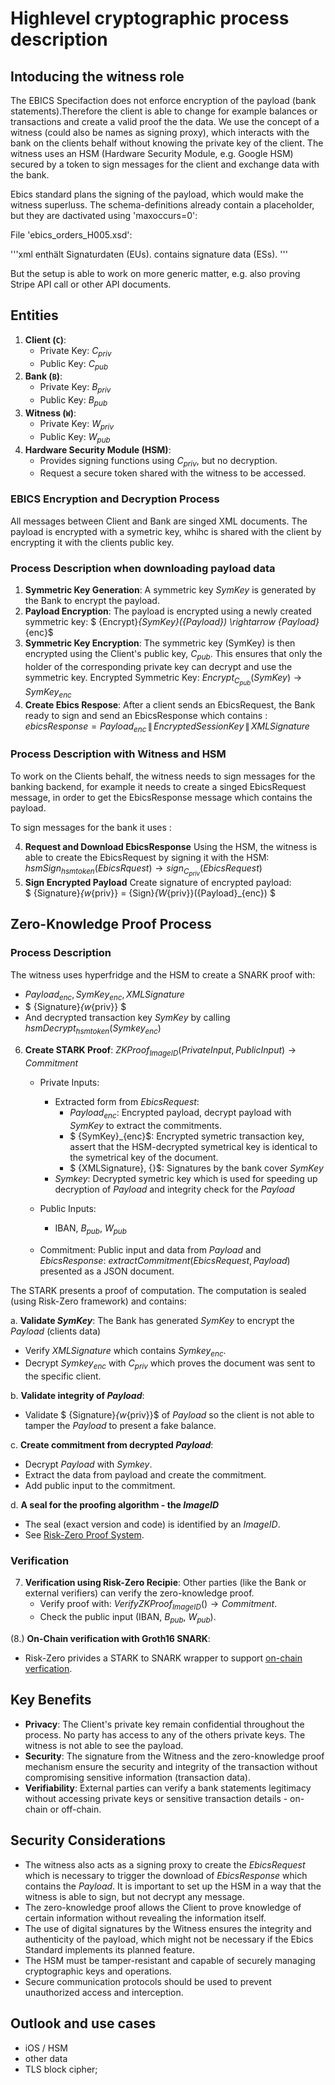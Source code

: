 # Highlevel cryptographic process description

## Intoducing the witness role

The EBICS Specifaction does not enforce encryption of the payload (bank statements).Therefore the client is able to change for example balances or transactions and create a valid proof the the data. We use the concept of a witness (could also be names as signing proxy), which interacts with the bank on the clients behalf without knowing the private key of the client. The witness uses an HSM (Hardware Security Module, e.g. Google HSM) secured by a token to sign messages for the client and exchange data with the bank.

Ebics standard plans the signing of the payload, which would make the witness superluss.  The schema-definitions already contain a placeholder, but they are dactivated using 'maxoccurs=0':

File 'ebics_orders_H005.xsd':

'''xml
<element name="SignatureData" minOccurs="0" maxOccurs="0">
   <annotation>
      <documentation xml:lang="de">enthält Signaturdaten (EUs).</documentation>
      <documentation xml:lang="en">contains signature data (ESs).</documentation>
   </annotation>
   <complexType>
      <simpleContent>
         <extension base="ebics:SignatureDataType">
            <attributeGroup ref="ebics:AuthenticationMarker"/>
         </extension>
      </simpleContent>
   </complexType>
</element>
'''

But the setup is able to work on more generic matter, e.g. also proving Stripe API call
or other API documents.

## Entities

1. **Client (`C`)**:
   - Private Key: $C_{{priv}}$
   - Public Key: $C_{{pub}}$
2. **Bank (`B`)**:
   - Private Key: $B_{{priv}}$
   - Public Key: $B_{{pub}}$
3. **Witness (`W`)**:
   - Private Key: $W_{{priv}}$
   - Public Key: $W_{{pub}}$
4. **Hardware Security Module (HSM)**:
   - Provides signing functions using $C_{{priv}}$, but no decryption.
   - Request a secure token shared with the witness to be accessed.


### EBICS Encryption and Decryption Process

All messages between Client and Bank are singed XML documents. The payload is encrypted with a symetric key, whihc is shared with the client by encrypting it with the clients public key.

### Process Description when downloading payload data

1. **Symmetric Key Generation**:
    A symmetric key ${SymKey}$ is generated by the Bank to encrypt the payload.
1. **Payload Encryption**:
    The payload is encrypted using a newly created symmetric key: 
    $ {Encrypt}_{SymKey}({Payload}) \rightarrow {Payload}_{enc}$
1. **Symmetric Key Encryption**:
    The symmetric key (SymKey) is then encrypted using the Client's public key, $C_{{pub}}$.
    This ensures that only the holder of the corresponding private key can decrypt and use the symmetric key.
    Encrypted Symmetric Key: ${Encrypt}_{C_{pub}}({SymKey}) \rightarrow {SymKey}_{enc}$
1. **Create Ebics Respose**:
    After a client sends an EbicsRequest, the Bank ready to sign and send an EbicsResponse which contains : ${ebicsResponse} = {Payload}_{enc} \, \| \, {EncryptedSessionKey} \, \| \, {XMLSignature}$

### Process Description with Witness and HSM

To work on the Clients behalf, the witness needs to sign messages for the banking backend, for example it needs to create a singed EbicsRequest message, in order to get the EbicsResponse message which contains the payload.

To sign messages for the bank it uses :

4. **Request and Download EbicsResponse**
    Using the HSM, the witness is able to create the EbicsRequest by signing it with the HSM: 
    ${hsmSign}_{hsmtoken}(EbicsRquest) \rightarrow {sign}_{C_{priv}}({EbicsRequest})$
1. **Sign Encrypted Payload**
    Create signature of encrypted payload:  
    $ {Signature}_{w_{priv}} = {Sign}_{W_{priv}}({Payload}_{enc}) $


## Zero-Knowledge Proof Process

### Process Description

The witness uses hyperfridge and the HSM to create a SNARK proof with:
- ${Payload}_{enc}, {SymKey}_{enc}, {XMLSignature}$
-  $ {Signature}_{w_{priv}} $
-  And decrypted transaction key ${SymKey}$ by calling $hsmDecrypt_{hsmtoken}(Symkey_{enc})$

6. **Create STARK Proof**: ${ZKProof}_{ImageID}({PrivateInput}, {PublicInput}) \rightarrow {Commitment}$
    - Private Inputs:
        - Extracted form from ${EbicsRequest}$:  
            - ${Payload}_{enc}$: Encrypted payload, decrypt payload with ${SymKey}$ to extract the commitments.
            - $ {SymKey}_{enc}$: Encrypted symetric transaction key, assert that the HSM-decrypted symetrical key is identical to the symetrical key of the document.
            - $ {XMLSignature}, {}$: Signatures by the bank cover ${SymKey}$
        - ${Symkey}$: Decrypted symetric key which is used for speeding up decryption of ${Payload}$ and integrity check for the $Payload$
    - Public Inputs: 
      - IBAN, $B_{pub}$, $W_{pub}$

    - Commitment: Public input and data from  $Payload$ and $EbicsResponse$: ${extractCommitment}({EbicsRequest}, {Payload})$ presented as a JSON document.

The STARK presents a proof of computation. The computation is sealed (using Risk-Zero framework) and contains:

  a. **Validate $SymKey$**: The Bank has generated $SymKey$ to encrypt the $Payload$ (clients data)
   - Verify $XMLSignature$ which contains $Symkey_{enc}$.
   - Decrypt $Symkey_{enc}$ with $C_{priv}$ which proves the document was sent to the specific client.
 
  b. **Validate integrity of $Payload$**:
   - Validate $ {Signature}_{w_{priv}}$ of $Payload$ so the client is not able to tamper the $Payload$ to present a fake balance.
  
  c. **Create commitment from decrypted $Payload$**:
   - Decrypt $Payload$ with $Symkey$.
   - Extract the data from payload and create the commitment. 
   - Add public input to the commitment.
  
  d. **A seal for the proofing algorithm - the $ImageID$**
   - The seal (exact version and code) is identified by an $ImageID$. 
   - See [Risk-Zero Proof System](https://dev.risczero.com/proof-system/).

### Verification

7. **Verification using Risk-Zero Recipie**: Other parties (like the Bank or external verifiers) can verify the zero-knowledge proof.
   - Verify proof with: ${VerifyZKProof_{ImageID}}() \rightarrow Commitment$.
   - Check the public input (IBAN, $B_{pub}$, $W_{pub}$).


(8.) **On-Chain verification with Groth16 SNARK**:
   - Risk-Zero privides a STARK to SNARK wrapper to support [on-chain verfication](https://www.risczero.com/news/on-chain-verification).


## Key Benefits
   - **Privacy**: The Client's private key remain confidential throughout the process. No party has access to any of the others private keys. The witness is not able to see the payload. 
   - **Security**: The signature from the Witness and the zero-knowledge proof mechanism ensure the security and integrity of the transaction without compromising sensitive information (transaction data).
- **Verifiability**: External parties can verify a bank statements legitimacy without accessing private keys or sensitive transaction details - on-chain or off-chain. 



## Security Considerations

- The witness also acts as a signing proxy to create the $EbicsRequest$ which is necessary to trigger the download of $EbicsResponse$ which contains the $Payload$. It is important to set up the HSM in a way that the witness is able to sign, but not decrypt any message.
- The zero-knowledge proof allows the Client to prove knowledge of certain information without revealing the information itself.
- The use of digital signatures by the Witness ensures the integrity and authenticity of the payload, which might not be necessary if the Ebics Standard implements its planned feature.
- The HSM must be tamper-resistant and capable of securely managing cryptographic keys and operations.
- Secure communication protocols should be used to prevent unauthorized access and interception.

## Outlook and use cases

- iOS / HSM
- other data
- TLS block cipher; 
